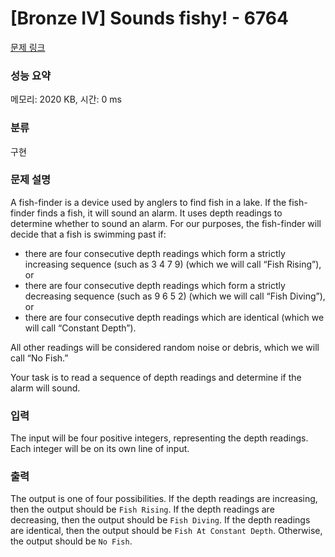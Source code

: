 # [Bronze IV] Sounds fishy! - 6764 

[문제 링크](https://www.acmicpc.net/problem/6764) 

### 성능 요약

메모리: 2020 KB, 시간: 0 ms

### 분류

구현

### 문제 설명

<p style="user-select: auto;">A fish-finder is a device used by anglers to find fish in a lake. If the fish-finder finds a fish, it will sound an alarm. It uses depth readings to determine whether to sound an alarm. For our purposes, the fish-finder will decide that a fish is swimming past if:</p>

<ul style="user-select: auto;">
	<li style="user-select: auto;">there are four consecutive depth readings which form a strictly increasing sequence (such as 3 4 7 9) (which we will call “Fish Rising”), or</li>
	<li style="user-select: auto;">there are four consecutive depth readings which form a strictly decreasing sequence (such as 9 6 5 2) (which we will call “Fish Diving”), or</li>
	<li style="user-select: auto;">there are four consecutive depth readings which are identical (which we will call “Constant Depth”).</li>
</ul>

<p style="user-select: auto;">All other readings will be considered random noise or debris, which we will call “No Fish.”</p>

<p style="user-select: auto;">Your task is to read a sequence of depth readings and determine if the alarm will sound.</p>

### 입력 

 <p style="user-select: auto;">The input will be four positive integers, representing the depth readings. Each integer will be on its own line of input.</p>

### 출력 

 <p style="user-select: auto;">The output is one of four possibilities. If the depth readings are increasing, then the output should be <code style="user-select: auto;">Fish Rising</code>. If the depth readings are decreasing, then the output should be <code style="user-select: auto;">Fish Diving</code>. If the depth readings are identical, then the output should be <code style="user-select: auto;">Fish At Constant Depth</code>. Otherwise, the output should be <code style="user-select: auto;">No Fish</code>.</p>

